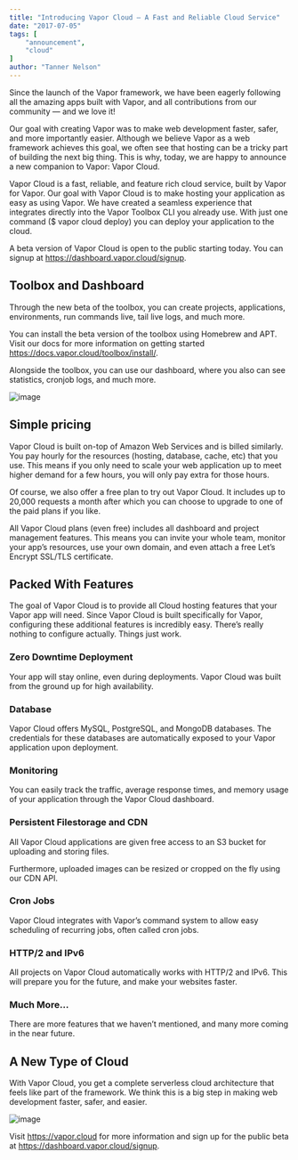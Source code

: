 ```yaml
---
title: "Introducing Vapor Cloud — A Fast and Reliable Cloud Service"
date: "2017-07-05"
tags: [
    "announcement",
    "cloud"
]
author: "Tanner Nelson"
---
```


Since the launch of the Vapor framework, we have been eagerly following all the amazing apps built with Vapor, and all contributions from our community — and we love it!

Our goal with creating Vapor was to make web development faster, safer, and more importantly easier. Although we believe Vapor as a web framework achieves this goal, we often see that hosting can be a tricky part of building the next big thing. This is why, today, we are happy to announce a new companion to Vapor: Vapor Cloud.

Vapor Cloud is a fast, reliable, and feature rich cloud service, built by Vapor for Vapor. Our goal with Vapor Cloud is to make hosting your application as easy as using Vapor. We have created a seamless experience that integrates directly into the Vapor Toolbox CLI you already use. With just one command ($ vapor cloud deploy) you can deploy your application to the cloud.

A beta version of Vapor Cloud is open to the public starting today. You can signup at https://dashboard.vapor.cloud/signup.

## Toolbox and Dashboard

Through the new beta of the toolbox, you can create projects, applications, environments, run commands live, tail live logs, and much more.

You can install the beta version of the toolbox using Homebrew and APT. Visit our docs for more information on getting started https://docs.vapor.cloud/toolbox/install/.

Alongside the toolbox, you can use our dashboard, where you also can see statistics, cronjob logs, and much more.

![image](/img/articles/introducing-vapor-cloud.png)

## Simple pricing

Vapor Cloud is built on-top of Amazon Web Services and is billed similarly. You pay hourly for the resources (hosting, database, cache, etc) that you use. This means if you only need to scale your web application up to meet higher demand for a few hours, you will only pay extra for those hours.

Of course, we also offer a free plan to try out Vapor Cloud. It includes up to 20,000 requests a month after which you can choose to upgrade to one of the paid plans if you like.

All Vapor Cloud plans (even free) includes all dashboard and project management features. This means you can invite your whole team, monitor your app’s resources, use your own domain, and even attach a free Let’s Encrypt SSL/TLS certificate.

## Packed With Features

The goal of Vapor Cloud is to provide all Cloud hosting features that your Vapor app will need. Since Vapor Cloud is built specifically for Vapor, configuring these additional features is incredibly easy. There’s really nothing to configure actually. Things just work.

### Zero Downtime Deployment

Your app will stay online, even during deployments. Vapor Cloud was built from the ground up for high availability.

### Database

Vapor Cloud offers MySQL, PostgreSQL, and MongoDB databases. The credentials for these databases are automatically exposed to your Vapor application upon deployment.

### Monitoring

You can easily track the traffic, average response times, and memory usage of your application through the Vapor Cloud dashboard.

### Persistent Filestorage and CDN

All Vapor Cloud applications are given free access to an S3 bucket for uploading and storing files.

Furthermore, uploaded images can be resized or cropped on the fly using our CDN API.

### Cron Jobs

Vapor Cloud integrates with Vapor’s command system to allow easy scheduling of recurring jobs, often called cron jobs.

### HTTP/2 and IPv6

All projects on Vapor Cloud automatically works with HTTP/2 and IPv6. This will prepare you for the future, and make your websites faster.

### Much More…

There are more features that we haven’t mentioned, and many more coming in the near future.

## A New Type of Cloud

With Vapor Cloud, you get a complete serverless cloud architecture that feels like part of the framework. We think this is a big step in making web development faster, safer, and easier.

![image](/img/articles/introducing-vapor-cloud2.png)

Visit https://vapor.cloud for more information and sign up for the public beta at https://dashboard.vapor.cloud/signup.
